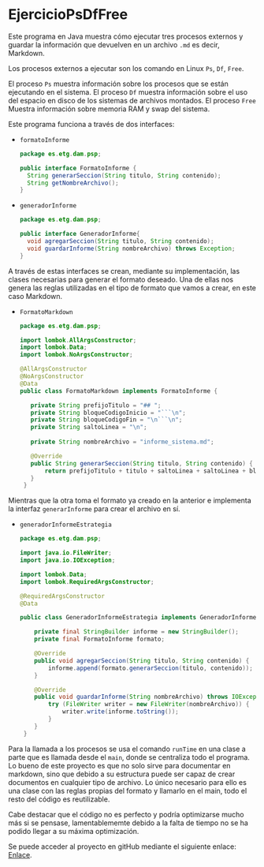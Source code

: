 # EjercicioPsDfFree

Este programa en Java muestra cómo ejecutar tres procesos externos y guardar la información que devuelven en un archivo `.md` es decir, Markdown.

Los procesos externos a ejecutar son los comando en Linux `Ps`, `Df`, `Free`.

El proceso `Ps` muestra información sobre los procesos que se están ejecutando en el sistema.
El proceso `Df` muestra información sobre el uso del espacio en disco de los sistemas de archivos montados.
El proceso `Free` Muestra información sobre memoria RAM y swap del sistema.

Este programa funciona a través de dos interfaces:
- `formatoInforme`
  
  ```java
  package es.etg.dam.psp;
  
  public interface FormatoInforme {
    String generarSeccion(String titulo, String contenido);
    String getNombreArchivo();
  }
  ```
- `generadorInforme`
  
  ```java
  package es.etg.dam.psp;

  public interface GeneradorInforme{
    void agregarSeccion(String titulo, String contenido);
    void guardarInforme(String nombreArchivo) throws Exception;
  }
  ```
A través de estas interfaces se crean, mediante su implementación, las clases necesarias para generar el formato deseado. Una de ellas nos genera las reglas utilizadas en el tipo de formato que vamos a crear, en este caso Markdown.
- `FormatoMarkdown`

   ```java
  package es.etg.dam.psp;

  import lombok.AllArgsConstructor;
  import lombok.Data;
  import lombok.NoArgsConstructor;
  
  @AllArgsConstructor
  @NoArgsConstructor
  @Data
  public class FormatoMarkdown implements FormatoInforme {
  
      private String prefijoTitulo = "## ";
      private String bloqueCodigoInicio = "```\n";
      private String bloqueCodigoFin = "\n```\n";
      private String saltoLinea = "\n";
      
      private String nombreArchivo = "informe_sistema.md";
  
      @Override
      public String generarSeccion(String titulo, String contenido) {
          return prefijoTitulo + titulo + saltoLinea + saltoLinea + bloqueCodigoInicio + contenido + bloqueCodigoFin + saltoLinea + saltoLinea;
      }
    }
    ```
Mientras que la otra toma el formato ya creado en la anterior e implementa la interfaz `generarInforme` para crear el archivo en sí.
- `generadorInformeEstrategia`

  ```java
  package es.etg.dam.psp;

  import java.io.FileWriter;
  import java.io.IOException;  
  
  import lombok.Data;
  import lombok.RequiredArgsConstructor;
  
  @RequiredArgsConstructor
  @Data
  
  public class GeneradorInformeEstrategia implements GeneradorInforme {
  
      private final StringBuilder informe = new StringBuilder();
      private final FormatoInforme formato;
  
      @Override
      public void agregarSeccion(String titulo, String contenido) {
          informe.append(formato.generarSeccion(titulo, contenido));
      }
  
      @Override
      public void guardarInforme(String nombreArchivo) throws IOException {
          try (FileWriter writer = new FileWriter(nombreArchivo)) {
              writer.write(informe.toString());
          }
      }
   }
  ```
Para la llamada a los procesos se usa el comando `runTime` en una clase a parte que es llamada desde el `main`, donde se centraliza todo el programa.
Lo bueno de este proyecto es que no solo sirve para documentar en markdown, sino que debido a su estructura puede ser capaz de crear documentos en cualquier tipo de archivo. Lo único necesario para ello es una clase con las reglas propias del formato y llamarlo en el main, todo el resto del código es reutilizable.

Cabe destacar que el código no es perfecto y podría optimizarse mucho más si se pensase, lamentablememte debido a la falta de tiempo no se ha podido llegar a su máxima optimización.
  
Se puede acceder al proyecto en gitHub mediante el siguiente enlace:
[Enlace](https://github.com/AngelDRio/ejerciciopssffreeADR).
